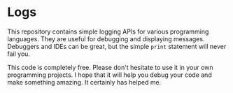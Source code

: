 # Logs
This repository contains simple logging APIs for various programming languages.  They are useful for debugging and displaying messages.  Debuggers and IDEs can be great, but the simple `print` statement will never fail you.

This code is completely free.  Please don't hesitate to use it in your own programming projects.  I hope that it will help you debug your code and make something amazing.  It certainly has helped me.

